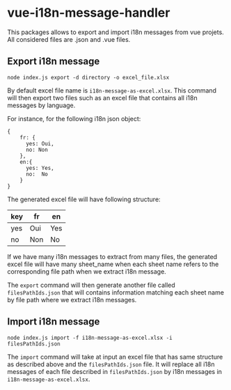 # vue-i18n-message-handler

This packages allows to export and import i18n messages from vue projets.
All considered files are .json and .vue files.


## Export i18n message 

```
node index.js export -d directory -o excel_file.xlsx
```
By default excel file name is `i18n-message-as-excel.xlsx`. This command will then export two files such as an excel file that contains all i18n messages by language.

For instance, for the following i18n json object:
```
{
    fr: {
      yes: Oui,
      no: Non
    },
    en:{
      yes: Yes,
      no:  No
    }
}

```

The generated excel file will have following structure:

key           | fr            | en            |
------------- | ------------- | ------------- |
yes           | Oui           | Yes           |
no            | Non           | No            |

If we have many i18n messages to extract from many files, the generated excel file will have many sheet_name when each sheet name refers to the corresponding file path when we extract i18n message.

The `export` command will then generate another file called `filesPathIds.json` that will contains information matching each sheet name by file path where we extract i18n messages.


## Import i18n message

```
node index.js import -f i18n-message-as-excel.xlsx -i filesPathIds.json

```

The `import` command will take at input an excel file that has same structure as described above and the `filesPathIds.json` file.
It will replace all i18n messages of each file described in `filesPathIds.json` by i18n messages in `i18n-message-as-excel.xlsx`.